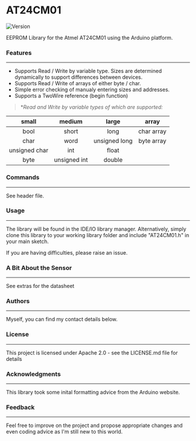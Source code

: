 # AT24CM01
![Version](https://img.shields.io/badge/Version-v2.0.0-green.svg)

 EEPROM Library for the Atmel AT24CM01 using the Arduino platform.

### Features
---
* Supports Read / Write by variable type. Sizes are determined dynamically to support differences between devices.
* Supports Read / Write of arrays of either byte / char.
* Simple error checking of manualy entering sizes and addresses.
* Supports a TwoWire reference (begin function)

>**Read and Write by variable types of which are supported:*

|           small             |        medium       |      large           |    array     |
|           :---:             |        :---:        |      :---:           |      :---:   |
| bool                        | short               |  long                | char array   |
| char                        | word                |  unsigned long       | byte array   |
| unsigned char               | int                 |  float               |              |
| byte                        | unsigned int        |  double              |              |           


### Commands
---
See header file.

### Usage
---
The library will be found in the IDE/IO library manager. Alternatively, simply clone this library to your working library folder and include "AT24CM01.h" in your main sketch.

If you are having difficulties, please raise an issue.

### A Bit About the Sensor
---
See extras for the datasheet

### Authors
---
Myself, you can find my contact details below.

### License
---
This project is licensed under Apache 2.0 - see the LICENSE.md file for details

### Acknowledgments
----
This library took some inital formatting advice from the Arduino website.

### Feedback
---
Feel free to improve on the project and propose appropriate changes and even coding advice as I'm still new to this world.
